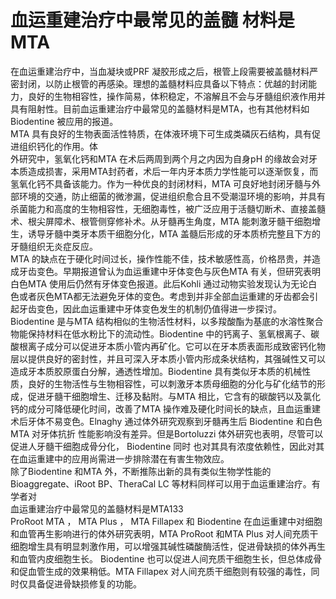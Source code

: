 # 血运重建治疗中最常见的盖髓 材料是MTA  
在血运重建治疗中，当血凝块或PRF 凝胶形成之后，根管上段需要被盖髓材料严密封闭，以防止根管的再感染。理想的盖髓材料应具备以下特点：优越的封闭能力，良好的生物相容性，操作简易，体积稳定，不溶解且不会与牙髓组织液作用并具有阻射性。目前血运重建治疗中最常见的盖髓材料是MTA，也有其他材料如 Biodentine  被应用的报道。  
MTA 具有良好的生物表面活性特质，在体液环境下可生成类磷灰石结构，具有促进组织钙化的作用。体  
外研究中，氢氧化钙和MTA 在术后两周到两个月之内因为自身pH 的缘故会对牙本质造成损害，采用MTA封药者，术后一年内牙本质力学性能可以逐渐恢复，而氢氧化钙不具备该能力。作为一种优良的封闭材料，MTA 可良好地封闭牙髓与外部环境的交通，防止细菌的微渗漏，促进组织愈合且不受潮湿环境的影响，并具有杀菌能力和高度的生物相容性，无细胞毒性，被广泛应用于活髓切断术、直接盖髓术、根尖屏障术、根管侧穿修补术。从牙髓再生角度，MTA 能刺激牙髓干细胞增生，诱导牙髓中类牙本质干细胞分化，MTA 盖髓后形成的牙本质桥完整且下方的牙髓组织无炎症反应。  
MTA 的缺点在于硬化时间过长，操作性能不佳，技术敏感性高，价格昂贵，并造成牙齿变色。早期报道曾认为血运重建中牙体变色与灰色MTA 有关，但研究表明白色MTA 使用后仍然有牙体变色报道。此后Kohli 通过动物实验发现认为无论白色或者灰色MTA都无法避免牙体的变色。考虑到并非全部血运重建的牙齿都会引起牙齿变色，因此血运重建中牙体变色发生的机制仍值得进一步探讨。  
Biodentine 是与MTA 结构相似的生物活性材料，以多羧酸酯为基底的水溶性聚合物能保持材料在低水粉比下的流动性。Biodentine 中的钙离子、氢氧根离子、碳酸根离子成分可以促进牙本质小管内再矿化。它可以在牙本质表面形成致密钙化物层以提供良好的密封性，并且可深入牙本质小管内形成条状结构，其强碱性又可以造成牙本质胶原蛋白分解，通透性增加。Biodentine 具有类似牙本质的机械性质，良好的生物活性与生物相容性，可以刺激牙本质母细胞的分化与矿化结节的形成，促进牙髓干细胞增生、迁移及黏附。与MTA 相比，它含有的碳酸钙以及氯化钙的成分可降低硬化时间，改善了MTA 操作难及硬化时间长的缺点，且血运重建术后牙体不易变色。Elnaghy 通过体外研究观察到牙髓再生后 Biodentine  和白色 MTA  对牙体抗折 性能影响没有差异。但是Bortoluzzi 体外研究也表明，尽管可以促进人牙髓干细胞成骨分化， Biodentine  同时 也对其具有浓度依赖性，因此对其在血运重建中的应用尚需进一步排除潜在有害生物效应。  
除了Biodentine 和MTA 外，不断推陈出新的具有类似生物学性能的Bioaggregate、iRoot BP、TheraCal LC 等材料同样可以用于血运重建治疗。有学者对  
血运重建治疗中最常见的盖髓材料是MTA133  
ProRoot MTA ， MTA Plus ， MTA Fillapex  和 Biodentine 在血运重建中对细胞和血管再生影响进行的体外研究表明，MTA ProRoot 和MTA Plus 对人间充质干细胞增生具有明显刺激作用，可以增强其碱性磷酸酶活性，促进骨缺损的体外再生和血管内皮细胞生长。 Biodentine 也可以促进人间充质干细胞生长，但总体成骨和促血管生成的效果稍低。MTA Fillapex 对人间充质干细胞则有较强的毒性，同时仅具备促进骨缺损修复的功能。  
